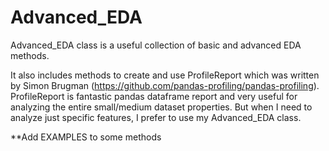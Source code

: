 # Advanced_EDA
Advanced_EDA class is a useful collection of basic and advanced EDA methods.

It also includes methods to create and use ProfileReport which was written by Simon Brugman (https://github.com/pandas-profiling/pandas-profiling).
ProfileReport is fantastic pandas dataframe report and very useful for analyzing the entire small/medium dataset properties. 
But when I need to analyze just specific features, I prefer to use my Advanced_EDA class.

**Add EXAMPLES to some methods




